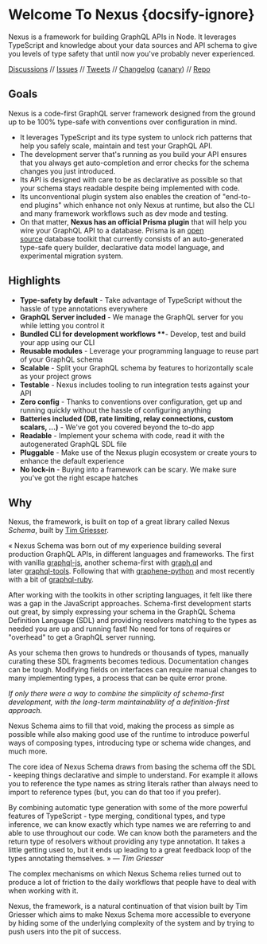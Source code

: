 # Welcome To Nexus {docsify-ignore}

<p class='NextIs Note'></p>

Nexus is a framework for building GraphQL APIs in Node. It leverages TypeScript and knowledge about your data sources and API schema to give you levels of type safety that until now you've probably never experienced.

[Discussions](https://github.com/graphql-nexus/nexus/discussions) // [Issues](https://github.com/graphql-nexus/nexus/issues) // [Tweets](https://twitter.com/nexusgql) // [Changelog](https://github.com/graphql-nexus/nexus/releases) ([canary](https://github.com/graphql-nexus/nexus/releases/tag/next)) // [Repo](https://github.com/graphql-nexus/nexus)

## Goals

Nexus is a code-first GraphQL server framework designed from the ground up to be 100% type-safe with conventions over configuration in mind.

- It leverages TypeScript and its type system to unlock rich patterns that help you safely scale, maintain and test your GraphQL API.
- The development server that's running as you build your API ensures that you always get auto-completion and error checks for the schema changes you just introduced.
- Its API is designed with care to be as declarative as possible so that your schema stays readable despite being implemented with code.
- Its unconventional plugin system also enables the creation of "end-to-end plugins" which enhance not only Nexus at runtime, but also the CLI and many framework workflows such as dev mode and testing.
- On that matter, **Nexus has an official Prisma plugin** that will help you wire your GraphQL API to a database. Prisma is an [open source](https://github.com/prisma/prisma) database toolkit that currently consists of an auto-generated type-safe query builder, declarative data model language, and experimental migration system.

## Highlights

- **Type-safety by default** - Take advantage of TypeScript without the hassle of type annotations everywhere
- **GraphQL Server included** - We manage the GraphQL server for you while letting you control it
- **Bundled CLI for development workflows \*\***- Develop, test and build your app using our CLI
- **Reusable modules** - Leverage your programming language to reuse part of your GraphQL schema
- **Scalable** - Split your GraphQL schema by features to horizontally scale as your project grows
- **Testable** - Nexus includes tooling to run integration tests against your API
- **Zero config** - Thanks to conventions over configuration, get up and running quickly without the hassle of configuring anything
- **Batteries included (DB, rate limiting, relay connections, custom scalars, ...)** - We've got you covered beyond the to-do app
- **Readable** - Implement your schema with code, read it with the autogenerated GraphQL SDL file
- **Pluggable** - Make use of the Nexus plugin ecosystem or create yours to enhance the default experience
- **No lock-in** - Buying into a framework can be scary. We make sure you've got the right escape hatches

## Why

Nexus, the framework, is built on top of a great library called Nexus _Schema_, built by [Tim Griesser](https://github.com/tgriesser).

« Nexus Schema was born out of my experience building several production GraphQL APIs, in different languages and frameworks. The first with vanilla [graphql-js](https://github.com/graphql/graphql-js), another schema-first with [graph.ql](https://github.com/matthewmueller/graph.ql) and later [graphql-tools](https://github.com/apollographql/graphql-tools). Following that with [graphene-python](https://docs.graphene-python.org/en/latest/) and most recently with a bit of [graphql-ruby](http://graphql-ruby.org/).

After working with the toolkits in other scripting languages, it felt like there was a gap in the JavaScript approaches. Schema-first development starts out great, by simply expressing your schema in the GraphQL Schema Definition Language (SDL) and providing resolvers matching to the types as needed you are up and running fast! No need for tons of requires or "overhead" to get a GraphQL server running.

As your schema then grows to hundreds or thousands of types, manually curating these SDL fragments becomes tedious. Documentation changes can be tough. Modifying fields on interfaces can require manual changes to many implementing types, a process that can be quite error prone.

_If only there were a way to combine the simplicity of schema-first development, with the long-term maintainability of a definition-first approach._

Nexus Schema aims to fill that void, making the process as simple as possible while also making good use of the runtime to introduce powerful ways of composing types, introducing type or schema wide changes, and much more.

The core idea of Nexus Schema draws from basing the schema off the SDL - keeping things declarative and simple to understand. For example it allows you to reference the type names as string literals rather than always need to import to reference types (but, you can do that too if you prefer).

By combining automatic type generation with some of the more powerful features of TypeScript - type merging, conditional types, and type inference, we can know exactly which type names we are referring to and able to use throughout our code. We can know both the parameters and the return type of resolvers without providing any type annotation. It takes a little getting used to, but it ends up leading to a great feedback loop of the types annotating themselves. » — _Tim Griesser_

The complex mechanisms on which Nexus Schema relies turned out to produce a lot of friction to the daily workflows that people have to deal with when working with it.

Nexus, the framework, is a natural continuation of that vision built by Tim Griesser which aims to make Nexus Schema more accessible to everyone by hiding some of the underlying complexity of the system and by trying to push users into the pit of success.
